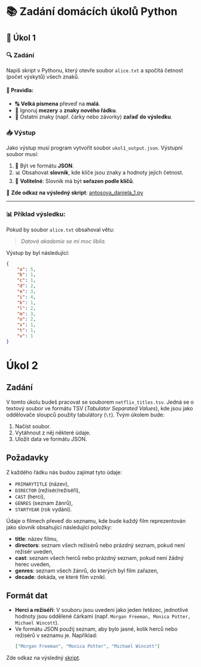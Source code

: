 # 📚 Zadání domácích úkolů Python

## 📝 Úkol 1

### 🔍 Zadání
Napiš skript v Pythonu, který otevře soubor `alice.txt` a spočítá četnost (počet výskytů) všech znaků.

#### 📜 Pravidla:
- 🔠 **Velká písmena** převeď na **malá**.  
- 🚫 Ignoruj **mezery** a **znaky nového řádku**.  
- 🔣 Ostatní znaky (např. čárky nebo závorky) **zařaď do výsledku**.  

### 📥 Výstup
Jako výstup musí program vytvořit soubor `ukol1_output.json`. Výstupní soubor musí:

1. 📄 Být ve formátu **JSON**.  
2. 📊 Obsahovat **slovník**, kde klíče jsou znaky a hodnoty jejich četnost.  
3. 🔄 **Volitelné**: Slovník má být **seřazen podle klíčů**.  

🔗 **Zde odkaz na výsledný skript**: [antosova_daniela_1.py](https://github.com/DanielaAntosova/Domaci-ukoly-Python/blob/main/antosova_daniela_1.py)

---

### 📊 Příklad výsledku:
Pokud by soubor `alice.txt` obsahoval větu:  
> *Datová akademie se mi moc líbila.*  

Výstup by byl následující:

```json
{
    "a": 5,
    "b": 1,
    "c": 1,
    "d": 2,
    "e": 3,
    "i": 4,
    "k": 1,
    "l": 2,
    "m": 3,
    "o": 2,
    "s": 1,
    "t": 1,
    "v": 1
}
```

# Úkol 2

## Zadání

V tomto úkolu budeš pracovat se souborem `netflix_titles.tsv`. Jedná se o textový soubor ve formátu TSV (*Tabulator Separated Values*), kde jsou jako oddělovače sloupců použity tabulátory (`\t`). Tvým úkolem bude:

1. Načíst soubor.
2. Vytáhnout z něj některé údaje.
3. Uložit data ve formátu JSON.

## Požadavky

Z každého řádku nás budou zajímat tyto údaje:
- `PRIMARYTITLE` (název),
- `DIRECTOR` (režisér/režiséři),
- `CAST` (herci),
- `GENRES` (seznam žánrů),
- `STARTYEAR` (rok vydání).

Údaje o filmech převeď do seznamu, kde bude každý film reprezentován jako slovník obsahující následující položky:
- **title**: název filmu,
- **directors**: seznam všech režisérů nebo prázdný seznam, pokud není režisér uveden,
- **cast**: seznam všech herců nebo prázdný seznam, pokud není žádný herec uveden,
- **genres**: seznam všech žánrů, do kterých byl film zařazen,
- **decade**: dekáda, ve které film vznikl.

## Formát dat

- **Herci a režiséři**: V souboru jsou uvedeni jako jeden řetězec, jednotlivé hodnoty jsou oddělené čárkami (např. `Morgan Freeman, Monica Potter, Michael Wincott`). 
- Ve formátu JSON použij seznam, aby bylo jasné, kolik herců nebo režisérů v seznamu je. Například:
  ```json
  ["Morgan Freeman", "Monica Potter", "Michael Wincott"]

Zde odkaz na výsledný [skript](https://github.com/DanielaAntosova/Domaci-ukoly-Python/blob/main/antosova_daniela_2.py).

